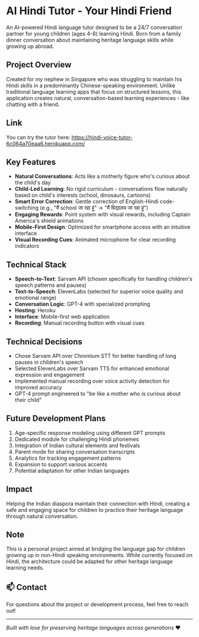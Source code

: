 # AI Hindi Tutor - Your Hindi Friend

An AI-powered Hindi language tutor designed to be a 24/7 conversation partner for young children (ages 4-8) learning Hindi. Born from a family dinner conversation about maintaining heritage language skills while growing up abroad.

## Project Overview

Created for my nephew in Singapore who was struggling to maintain his Hindi skills in a predominantly Chinese-speaking environment. Unlike traditional language learning apps that focus on structured lessons, this application creates natural, conversation-based learning experiences - like chatting with a friend.

## Link 
You can try the tutor here: https://hindi-voice-tutor-6c064a70eaa6.herokuapp.com/

## Key Features

- **Natural Conversations**: Acts like a motherly figure who's curious about the child's day
- **Child-Led Learning**: No rigid curriculum - conversations flow naturally based on child's interests (school, dinosaurs, cartoons)
- **Smart Error Correction**: Gentle correction of English-Hindi code-switching (e.g., "मैं school जा रहा हूं" → "मैं विद्यालय जा रहा हूं")
- **Engaging Rewards**: Point system with visual rewards, including Captain America's shield animations
- **Mobile-First Design**: Optimized for smartphone access with an intuitive interface
- **Visual Recording Cues**: Animated microphone for clear recording indicators

## Technical Stack

- **Speech-to-Text**: Sarvam API (chosen specifically for handling children's speech patterns and pauses)
- **Text-to-Speech**: ElevenLabs (selected for superior voice quality and emotional range)
- **Conversation Logic**: GPT-4 with specialized prompting
- **Hosting**: Heroku
- **Interface**: Mobile-first web application
- **Recording**: Manual recording button with visual cues

## Technical Decisions

- Chose Sarvam API over Chromium STT for better handling of long pauses in children's speech
- Selected ElevenLabs over Sarvam TTS for enhanced emotional expression and engagement
- Implemented manual recording over voice activity detection for improved accuracy
- GPT-4 prompt engineered to "be like a mother who is curious about their child"

## Future Development Plans

1. Age-specific response modeling using different GPT prompts
2. Dedicated module for challenging Hindi phonemes
3. Integration of Indian cultural elements and festivals
4. Parent mode for sharing conversation transcripts
5. Analytics for tracking engagement patterns
6. Expansion to support various accents
7. Potential adaptation for other Indian languages

## Impact

Helping the Indian diaspora maintain their connection with Hindi, creating a safe and engaging space for children to practice their heritage language through natural conversation.

## Note

This is a personal project aimed at bridging the language gap for children growing up in non-Hindi speaking environments. While currently focused on Hindi, the architecture could be adapted for other heritage language learning needs.

## 📫 Contact

For questions about the project or development process, feel free to reach out!

---

*Built with love for preserving heritage languages across generations* ❤️
